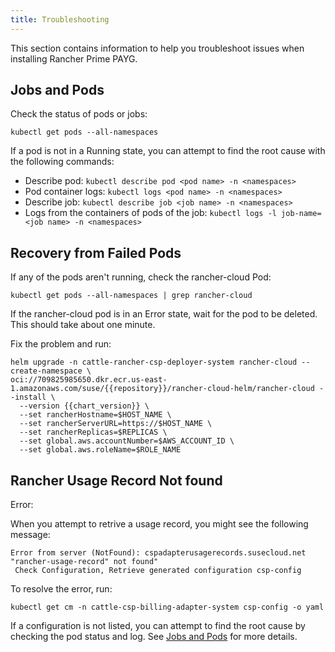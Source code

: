```yaml
---
title: Troubleshooting
---
```


This section contains information to help you troubleshoot issues when installing Rancher Prime PAYG.

## Jobs and Pods

Check the status of pods or jobs:

```shell
kubectl get pods --all-namespaces
```

If a pod is not in a Running state, you can attempt to find the root cause with the following commands:

- Describe pod: `kubectl describe pod <pod name> -n <namespaces>`
- Pod container logs: `kubectl logs <pod name> -n <namespaces>`
- Describe job: `kubectl describe job <job name> -n <namespaces>`
- Logs from the containers of pods of the job: `kubectl logs -l job-name=<job name> -n <namespaces>`

## Recovery from Failed Pods

If any of the pods aren't running, check the rancher-cloud Pod:

```shell
kubectl get pods --all-namespaces | grep rancher-cloud
```

If the rancher-cloud pod is in an Error state, wait for the pod to be deleted. This should take about one minute.

Fix the problem and run:  

```shell
helm upgrade -n cattle-rancher-csp-deployer-system rancher-cloud --create-namespace \
oci://709825985650.dkr.ecr.us-east-1.amazonaws.com/suse/{{repository}}/rancher-cloud-helm/rancher-cloud --install \
  --version {{chart_version}} \
  --set rancherHostname=$HOST_NAME \
  --set rancherServerURL=https://$HOST_NAME \
  --set rancherReplicas=$REPLICAS \
  --set global.aws.accountNumber=$AWS_ACCOUNT_ID \
  --set global.aws.roleName=$ROLE_NAME
```

## Rancher Usage Record Not found

Error:

When you attempt to retrive a usage record, you might see the following message:

```shell
Error from server (NotFound): cspadapterusagerecords.susecloud.net "rancher-usage-record" not found"
 Check Configuration, Retrieve generated configuration csp-config
```

To resolve the error, run:

```shell
kubectl get cm -n cattle-csp-billing-adapter-system csp-config -o yaml
```

If a configuration is not listed, you can attempt to find the root cause by checking the pod status and log. See [Jobs and Pods](#jobs-and-pods) for more details.
